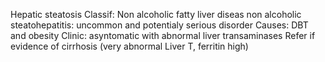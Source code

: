 Hepatic steatosis
Classif:
	Non alcoholic fatty liver diseas
	non alcoholic steatohepatitis: uncommon and potentialy serious disorder
Causes: DBT and obesity
Clinic:
	asyntomatic with abnormal liver transaminases
Refer if evidence of cirrhosis (very abnormal Liver T, ferritin high)
